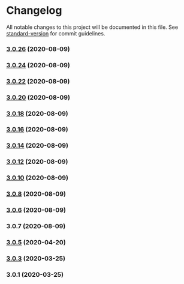 # Changelog

All notable changes to this project will be documented in this file. See [standard-version](https://github.com/conventional-changelog/standard-version) for commit guidelines.

### [3.0.26](https://github.com/juicycleff/nestjs-event-store/compare/v3.0.23...v3.0.26) (2020-08-09)



### [3.0.24](https://github.com/juicycleff/nestjs-event-store/compare/v3.0.22...v3.0.24) (2020-08-09)



### [3.0.22](https://github.com/juicycleff/nestjs-event-store/compare/v3.0.20...v3.0.22) (2020-08-09)



### [3.0.20](https://github.com/juicycleff/nestjs-event-store/compare/v3.0.18...v3.0.20) (2020-08-09)



### [3.0.18](https://github.com/juicycleff/nestjs-event-store/compare/v3.0.16...v3.0.18) (2020-08-09)



### [3.0.16](https://github.com/juicycleff/nestjs-event-store/compare/v3.0.14...v3.0.16) (2020-08-09)



### [3.0.14](https://github.com/juicycleff/nestjs-event-store/compare/v3.0.12...v3.0.14) (2020-08-09)



### [3.0.12](https://github.com/juicycleff/nestjs-event-store/compare/v3.0.10...v3.0.12) (2020-08-09)



### [3.0.10](https://github.com/juicycleff/nestjs-event-store/compare/v3.0.8...v3.0.10) (2020-08-09)



### [3.0.8](https://github.com/juicycleff/nestjs-event-store/compare/v3.0.6...v3.0.8) (2020-08-09)



### [3.0.6](https://github.com/juicycleff/nestjs-event-store/compare/v3.0.7...v3.0.6) (2020-08-09)



### 3.0.7 (2020-08-09)



### [3.0.5](https://github.com/juicycleff/nestjs-event-store/compare/v3.0.3...v3.0.5) (2020-04-20)



### [3.0.3](https://github.com/juicycleff/nestjs-event-store/compare/v3.0.0...v3.0.3) (2020-03-25)



### 3.0.1 (2020-03-25)
